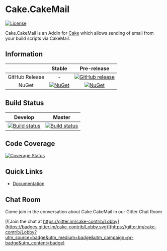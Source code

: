 # Cake.CakeMail

[![License](http://img.shields.io/:license-mit-blue.svg)](http://cake-contrib.mit-license.org)

Cake.CakeMail is an Addin for [Cake](http://cakebuild.net/) which allows sending of email from your build scripts via CakeMail.

## Information

||Stable|Pre-release|
|:--:|:--:|:--:|
|GitHub Release|-|[![GitHub release](https://img.shields.io/github/release/cake-contrib/Cake.CakeMail.svg)](https://github.com/cake-contrib/Cake.CakeMail/releases/latest)|
|NuGet|[![NuGet](https://img.shields.io/nuget/v/Cake.CakeMail.svg)](https://www.nuget.org/packages/Cake.CakeMail)|[![NuGet](https://img.shields.io/nuget/vpre/Cake.CakeMail.svg)](https://www.nuget.org/packages/Cake.CakeMail)|

## Build Status

|Develop|Master|
|:--:|:--:|
|[![Build status](https://ci.appveyor.com/api/projects/status/j5ygu305djarowvi/branch/develop?svg=true)](https://ci.appveyor.com/project/cakecontrib/cake-cakemail/branch/develop)|[![Build status](https://ci.appveyor.com/api/projects/status/j5ygu305djarowvi/branch/develop?svg=true)](https://ci.appveyor.com/project/cakecontrib/cake-cakemail/branch/master)|

## Code Coverage

[![Coverage Status](https://coveralls.io/repos/github/cake-contrib/Cake.CakeMail/badge.svg)](https://coveralls.io/github/cake-contrib/Cake.CakeMail)

## Quick Links

- [Documentation](https://cake-contrib.github.io/Cake.CakeMail/)

## Chat Room
Come join in the conversation about Cake.CakeMail in our Gitter Chat Room

[![Join the chat at https://gitter.im/cake-contrib/Lobby](https://badges.gitter.im/cake-contrib/Lobby.svg)](https://gitter.im/cake-contrib/Lobby?utm_source=badge&utm_medium=badge&utm_campaign=pr-badge&utm_content=badge)
